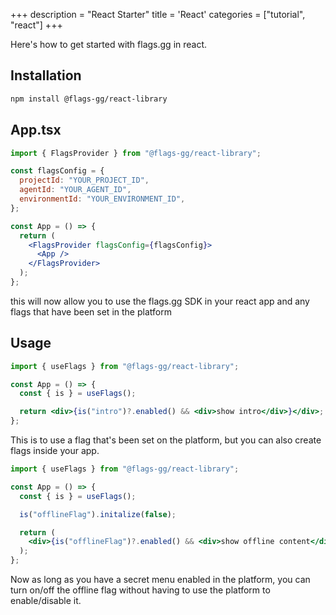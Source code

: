 +++
description = "React Starter"
title = 'React'
categories = ["tutorial", "react"]
+++

Here's how to get started with flags.gg in react.

## Installation

```bash npm2yarn
npm install @flags-gg/react-library
```

## App.tsx

```jsx
import { FlagsProvider } from "@flags-gg/react-library";

const flagsConfig = {
  projectId: "YOUR_PROJECT_ID",
  agentId: "YOUR_AGENT_ID",
  environmentId: "YOUR_ENVIRONMENT_ID",
};

const App = () => {
  return (
    <FlagsProvider flagsConfig={flagsConfig}>
      <App />
    </FlagsProvider>
  );
};
```

this will now allow you to use the flags.gg SDK in your react app and any flags that have been set in the platform

## Usage

```jsx
import { useFlags } from "@flags-gg/react-library";

const App = () => {
  const { is } = useFlags();

  return <div>{is("intro")?.enabled() && <div>show intro</div>}</div>;
};
```

This is to use a flag that's been set on the platform, but you can also create flags inside your app.

```jsx
import { useFlags } from "@flags-gg/react-library";

const App = () => {
  const { is } = useFlags();

  is("offlineFlag").initalize(false);

  return (
    <div>{is("offlineFlag")?.enabled() && <div>show offline content</div>}</div>
  );
};
```

Now as long as you have a secret menu enabled in the platform, you can turn on/off the offline flag without having to use the platform to enable/disable it.
